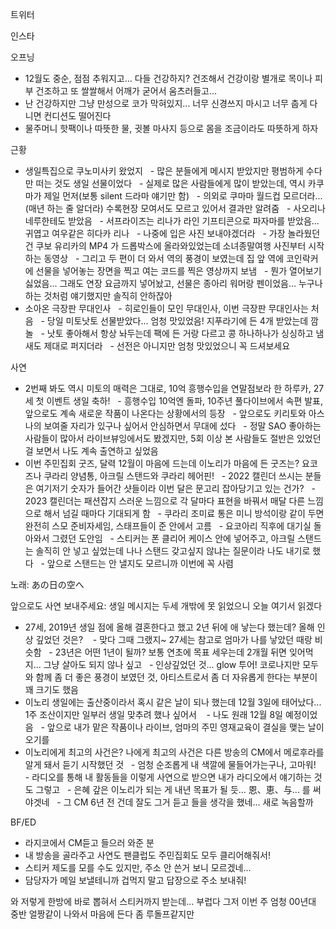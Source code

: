 


트위터





인스타


오프닝
- 12월도 중순, 점점 추워지고... 다들 건강하지? 건조해서 건강이랑 별개로 목이나 피부 건조하고 또 쌀쌀해서 어깨가 굳어서 움츠러들고...
- 난 건강하지만 그냥 만성으로 코가 막혀있지... 너무 신경쓰지 마시고 너무 춥게 다니면 컨디션도 떨어진다
- 물주머니 핫팩이나 따뜻한 물, 귓볼 마사지 등으로 몸을 조금이라도 따뜻하게 하자

근황
- 생일특집으로 쿠노미사키 왔었지
  - 많은 분들에게 메시지 받았지만 평범하게 수다만 떠는 것도 생일 선물이었다
  - 실제로 많은 사람들에게 많이 받았는데, 역시 카쿠마가 제일 먼저(보통 silent 드라마 얘기만 함)
  - 의외로 쿠마마 월드컵 모르더라... (매년 하는 줄 알더라) 수록현장 모여서도 모르고 있어서 결과만 알려줌
  - 사오리나 네루한테도 받았음
  - 서프라이즈는 리나가 라인 기프티콘으로 파자마를 받았음... 귀엽고 여우같은 히다카 리나
  - 나중에 입은 사진 보내야겠더라
  - 가장 놀라웠던 건 쿠보 유리카의 MP4 가 드롭박스에 올라와있었는데 소녀종말여행 사진부터 시작하는 동영상
  - 그리고 두 편이 더 와서 역의 풍경이 보였는데 집 앞 역에 코인락커에 선물을 넣어놓는 장면을 찍고 여는 코드를 찍은 영상까지 보냄
  - 뭔가 열어보기 싫었음... 그래도 연장 요금까지 넣어놨고, 선물은 종아리 워머랑 펜이었음... 누구나 하는 것처럼 얘기했지만 솔직히 안하잖아
- 소아온 극장판 무대인사
  - 히로인들이 모인 무대인사, 이번 극장판 무대인사는 처음
  - 당일 미토낫토 선물받았다... 엄청 맛있었음! 지푸라기에 든 4개 받았는데 깜놀
  - 낫토 좋아해서 항상 놔두는데 팩에 든 거랑 다르고 콩 하나하나가 싱싱하고 냄새도 제대로 퍼지더라
  - 선전은 아니지만 엄청 맛있었으니 꼭 드셔보세요

사연
- 2번째 봐도 역시 미토의 매력은 그대로, 10억 흥행수입을 연말점보라 한 하루카, 27세 첫 이벤트 생일 축하!
  - 흥행수입 10억엔 돌파, 10주년 풀다이브에서 속편 발표, 앞으로도 계속 새로운 작품이 나온다는 상황에서의 등장
  - 앞으로도 키리토와 아스나의 보여줄 자리가 있구나 싶어서 안심하면서 무대에 섰다
  - 정말 SAO 좋아하는 사람들이 많아서 라이브뷰잉에서도 봤겠지만, 5회 이상 본 사람들도 절반은 있었던 걸 보면서 나도 계속 출연하고 싶었음
- 이번 주민집회 굿즈, 달력 12월이 마음에 드는데 이노리가 마음에 든 굿즈는? 요코즈나 쿠라리 양념통, 아크릴 스탠드와 쿠라리 헤어핀!
  - 2022 캘린더 쓰시는 분들은 여기저기 숫자가 들어간 샷들이라 이번 달은 문고리 잡아당기고 있는 건가?
  - 2023 캘린더는 패션잡지 스러운 느낌으로 각 달마다 표현을 바꿔서 매달 다른 느낌으로 해서 넘길 때마다 기대되게 함
  - 쿠라리 조미료 통은 미니 방석이랑 같이 두면 완전히 스모 준비자세임, 스태프들이 준 안에서 고름
  - 요코아리 직후에 대기실 돌아와서 그렸던 도안임
  - 스티커는 폰 클리어 케이스 안에 넣어주고, 아크릴 스탠드는 솔직히 안 넣고 싶었는데 나나 스탠드 갖고싶지 않냐는 질문이라 나도 내기로 했다
  - 앞으로 스탠드는 안 낼지도 모르니까 이번에 꼭 사렴

노래: あの日の空へ

앞으로도 사연 보내주세요: 생일 메시지는 두세 개밖에 못 읽었으니 오늘 여기서 읽겠다
- 27세, 2019년 생일 점에 올해 결혼한다고 했고 2년 뒤에 애 낳는다 했는데? 올해 인상 깊었던 것은? 
  - 맞다 그때 그랬지~ 27세는 참고로 엄마가 나를 낳았던 때랑 비슷함
  - 23년은 어떤 1년이 될까? 보통 연초에 목표 세우는데 2개월 뒤면 잊어먹지... 그냥 살아도 되지 않나 싶고
  - 인상깊었던 것... glow 투어! 코로나지만 모두와 함께 좀 더 좋은 풍경이 보였던 것, 아티스트로서 좀 더 자유롭게 한다는 부분이 꽤 크기도 했음
- 이노리 생일에는 출산중이라서 혹시 같은 날이 되나 했는데 12월 3일에 태어났다... 1주 조산이지만 일부러 생일 맞추려 했나 싶어서 
  - 나도 원래 12월 8일 예정이었음
  - 앞으로 내가 맡은 작품이나 라이브, 엄마의 주민 영재교육이 결실을 맺는 날이 오기를
- 이노리에게 최고의 사건은? 나에게 최고의 사건은 다른 방송의 CM에서 메로후라를 알게 돼서 듣기 시작했던 것
  - 엄청 순조롭게 내 색깔에 물들어가는구나, 고마워!
  - 라디오를 통해 내 활동들을 이렇게 사연으로 받으면 내가 라디오에서 얘기하는 것도 그렇고
  - 은혜 갚은 이노리가 되는 게 내년 목표가 될 듯... 恩、恵、与... 를 써야겟네
  - 그 CM 6년 전 건데 잘도 그거 듣고 들을 생각을 했네... 새로 녹음할까

BF/ED
- 라지코에서 CM듣고 들으러 와준 분
- 내 방송을 골라주고 사연도 팬클럽도 주민집회도 모두 클리어해줘서!
- 스티커 제도를 모를 수도 있지만, 주소 안 쓴거 보니 모르겠네...
- 담당자가 메일 보낼테니까 겁먹지 말고 답장으로 주소 보내줘!

와 저렇게 한방에 바로 뽑혀서 스티커까지 받는데... 부럽다 그저
이번 주 엄청 00년대 중반 얼짱같이 나와서 마음에 든다 좀 루돌프같지만
